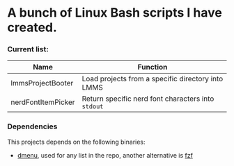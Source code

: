 # A bunch of Linux Bash scripts I have created.

### Current list:

| Name               | Function                                           |
| -                  | -                                                  |
| lmmsProjectBooter  | Load projects from a specific directory into LMMS  |
| nerdFontItemPicker | Return specific nerd font characters into `stdout` |

### Dependencies

This projects depends on the following binaries:

- [dmenu]("https://tools.suckless.org/dmenu/"), used for any list in the repo, another alternative is [fzf]("https://github.com/junegunn/fzf")
